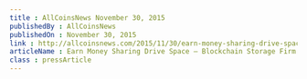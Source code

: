 ```yaml
---
title : AllCoinsNews November 30, 2015
publishedBy : AllCoinsNews
publishedOn : November 30, 2015
link : http://allcoinsnews.com/2015/11/30/earn-money-sharing-drive-space-blockchain-storage-firm-storj-releases-alpha-of-driveshare-gui/
articleName : Earn Money Sharing Drive Space – Blockchain Storage Firm Storj Releases Alpha of DriveShare GUI
class : pressArticle
---
```

